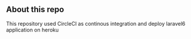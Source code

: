 ## About this repo

This repository used CircleCI as continous integration and deploy laravel6 application on heroku


